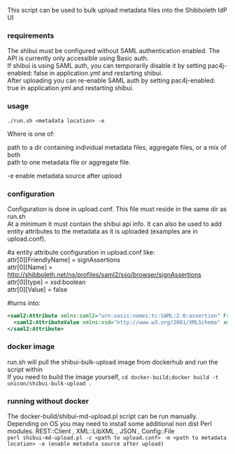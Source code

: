 This script can be used to bulk upload metadata files into the Shibboleth IdP UI

### requirements ###
The shibui must be configured without SAML authentication enabled. The API is currently only accessible using Basic auth.  
If shibui is using SAML auth, you can temporarily disable it by setting pac4j-enabled: false in application.yml and restarting shibui.  
After uploading you can re-enable SAML auth by setting pac4j-enabled: true in application.yml and restarting shibui.  

### usage ###
`./run.sh <metadata location> -e`

Where <metadata location> is one of:

path to a dir containing individual metadata files, aggregate files, or a mix of both  
path to one metadata file or aggregate file.  

-e    enable metadata source after upload

### configuration ###
Configuration is done in upload.conf. This file must reside in the same dir as run.sh  
At a minimum it must contain the shibui api info. It can also be used to add entity attributes to the metadata as it is uploaded (examples are in upload.conf).  

#a entity attribute configuration in upload.conf like:  
attr[0][FriendlyName] = signAssertions  
attr[0][Name] = http://shibboleth.net/ns/profiles/saml2/sso/browser/signAssertions  
attr[0][type] = xsd:boolean  
attr[0][Value] = false  

#turns into:
```xml
<saml2:Attribute xmlns:saml2="urn:oasis:names:tc:SAML:2.0:assertion" FriendlyName="signAssertions" Name="http://shibboleth.net/ns/profiles/saml2/sso/browser/signAssertions" NameFormat="urn:oasis:names:tc:SAML:2.0:attrname-format:uri">
  <saml2:AttributeValue xmlns:xsd="http://www.w3.org/2001/XMLSchema" xmlns:xsi="http://www.w3.org/2001/XMLSchema-instance" xsi:type="xsd:boolean">false</saml2:AttributeValue>
</saml2:Attribute>
```

### docker image ###
run.sh will pull the shibui-bulk-upload image from dockerhub and run the script within  
If you need to build the image yourself, `cd docker-build;docker build -t unicon/shibui-bulk-upload .`    

### running without docker ###
The docker-build/shibui-md-upload.pl script can be run manually.  
Depending on OS you may need to install some additional non dist Perl modules. REST::Client , XML::LibXML , JSON , Config::File  
`perl shibui-md-upload.pl -c <path to upload.conf> -m <path to metadata location> -e (enable metadata source after upload)`  

